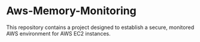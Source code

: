 # Aws-Memory-Monitoring
This repository contains a  project designed to establish a secure, monitored AWS environment for AWS EC2 instances.
